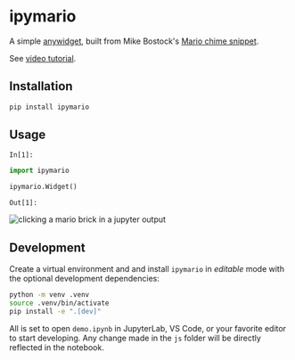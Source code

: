 # ipymario

A simple [anywidget](http://github.com/manzt/anywidget), built from Mike
Bostock's [Mario chime
snippet](https://twitter.com/mbostock/status/1765222176641437859).

See [video tutorial](https://www.youtube.com/watch?v=oZhyilx3gqI).

## Installation

```sh
pip install ipymario
```

## Usage


`In[1]:`

```py
import ipymario

ipymario.Widget()
```

`Out[1]:`

![clicking a mario brick in a jupyter output](https://github.com/manzt/ipymario/assets/24403730/e8befac9-3ce5-4ffc-a9df-3b18479c809a)

## Development

Create a virtual environment and and install `ipymario` in *editable* mode with
the optional development dependencies:

```sh
python -m venv .venv
source .venv/bin/activate
pip install -e ".[dev]"
```

All is set to open `demo.ipynb` in JupyterLab, VS Code, or your favorite editor
to start developing. Any change made in the `js` folder will be directly
reflected in the notebook.

